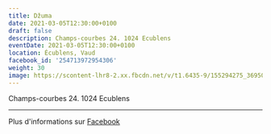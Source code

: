```yaml
---
title: Džuma
date: 2021-03-05T12:30:00+0100
draft: false
description: Champs-courbes 24. 1024 Ecublens
eventDate: 2021-03-05T12:30:00+0100
location: Écublens, Vaud
facebook_id: '254713972954306'
weight: 30
image: https://scontent-lhr8-2.xx.fbcdn.net/v/t1.6435-9/155294275_3695079563921169_4909597834044538694_n.jpg?_nc_cat=101&ccb=1-7&_nc_sid=9e60e4&_nc_ohc=B2LP_MYPdDEQ7kNvwHP-WG2&_nc_oc=AdmGioyh_FIf3Gb1rY7lNDRm6IasZTADD_iB6D4q-Cwo368XKywv8Y-OJ8bvJXK1rfw&_nc_zt=23&_nc_ht=scontent-lhr8-2.xx&edm=ABTKTjYEAAAA&_nc_gid=RLDLjn2tqCpdgaw52d0Gkg&oh=00_AfZ8yOCKY8MLNsg_hH8M29lQukAWvV10HudXDKHsBn8v1Q&oe=68E85EDB
---
```


Champs-courbes 24. 1024 Ecublens

---

Plus d'informations sur [Facebook](https://facebook.com/events/254713972954306)